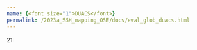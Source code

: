 ```yaml
---
name: {<font size="1">DUACS</font>}
permalink: /2023a_SSH_mapping_OSE/docs/eval_glob_duacs.html
---
```


21